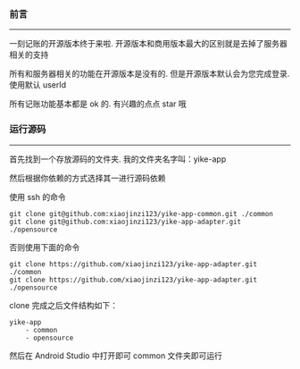### 前言

---

一刻记账的开源版本终于来啦. 开源版本和商用版本最大的区别就是去掉了服务器相关的支持

所有和服务器相关的功能在开源版本是没有的. 但是开源版本默认会为您完成登录. 使用默认 userId

所有记账功能基本都是 ok 的. 有兴趣的点点 star 哦

### 运行源码

---

首先找到一个存放源码的文件夹. 我的文件夹名字叫：yike-app

然后根据你依赖的方式选择其一进行源码依赖

使用 ssh 的命令

```Text
git clone git@github.com:xiaojinzi123/yike-app-common.git ./common
git clone git@github.com:xiaojinzi123/yike-app-adapter.git ./opensource
```

否则使用下面的命令

```Text
git clone https://github.com/xiaojinzi123/yike-app-adapter.git ./common
git clone https://github.com/xiaojinzi123/yike-app-adapter.git ./opensource
```

clone 完成之后文件结构如下：

```Text
yike-app
	- common
	- opensource
```

然后在 Android Studio 中打开即可 common 文件夹即可运行
